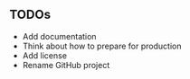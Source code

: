 ## TODOs
* Add documentation
* Think about how to prepare for production
* Add license
* Rename GitHub project